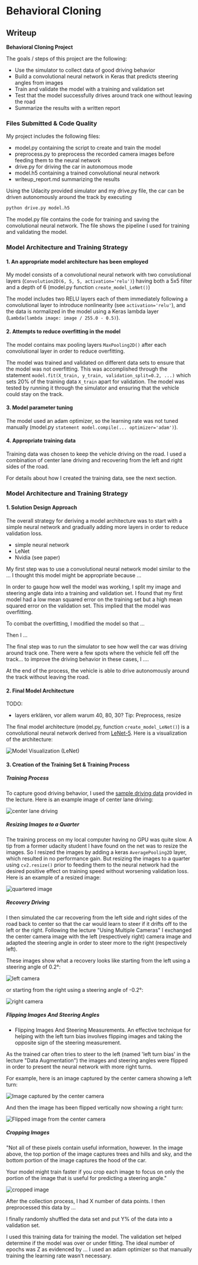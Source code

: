 # **Behavioral Cloning**

## Writeup

**Behavioral Cloning Project**

The goals / steps of this project are the following:
* Use the simulator to collect data of good driving behavior
* Build a convolutional neural network in Keras that predicts steering angles from images
* Train and validate the model with a training and validation set
* Test that the model successfully drives around track one without leaving the road
* Summarize the results with a written report

[//]: # (Image References)

[image2]: ./examples/placeholder.png "Grayscaling"
[image3]: ./examples/placeholder_small.png "Recovery Image"
[image4]: ./examples/placeholder_small.png "Recovery Image"
[image5]: ./examples/placeholder_small.png "Recovery Image"
[image6]: ./examples/placeholder_small.png "Normal Image"
[image7]: ./examples/placeholder_small.png "Flipped Image"

### Files Submitted & Code Quality

My project includes the following files:
* model.py containing the script to create and train the model
* preprocess.py to preprocess the recorded camera images before feeding them to the neural network
* drive.py for driving the car in autonomous mode
* model.h5 containing a trained convolutional neural network
* writeup_report.md summarizing the results

Using the Udacity provided simulator and my drive.py file, the car can be driven autonomously around the track by executing
```sh
python drive.py model.h5
```

The model.py file contains the code for training and saving the convolutional neural network. The file shows the pipeline I used for training and validating the model.

### Model Architecture and Training Strategy

#### 1. An appropriate model architecture has been employed

My model consists of a convolutional neural network with two convolutional layers (`Convolution2D(6, 5, 5, activation='relu')`) having both a 5x5 filter and a depth of 6 (model.py function `create_model_LeNet()`)

The model includes two RELU layers each of them immediately following a convolutional layer to introduce nonlinearity (see `activation='relu'`), and the data is normalized in the model using a Keras lambda layer (`Lambda(lambda image: image / 255.0 - 0.5)`).

#### 2. Attempts to reduce overfitting in the model

The model contains max pooling layers `MaxPooling2D()` after each convolutional layer in order to reduce overfitting.

The model was trained and validated on different data sets to ensure that the model was not overfitting. This was accomplished through the statement `model.fit(X_train, y_train, validation_split=0.2, ...)` which sets 20% of the training data `X_train` apart for validation. The model was tested by running it through the simulator and ensuring that the vehicle could stay on the track.

#### 3. Model parameter tuning

The model used an adam optimizer, so the learning rate was not tuned manually (model.py `statement model.compile(... optimizer='adam')`).

#### 4. Appropriate training data

Training data was chosen to keep the vehicle driving on the road. I used a combination of center lane driving and recovering from the left and right sides of the road.

For details about how I created the training data, see the next section.

### Model Architecture and Training Strategy

#### 1. Solution Design Approach

The overall strategy for deriving a model architecture was to start with a simple neural network and gradually adding more layers in order to reduce validation loss.

- simple neural network
- LeNet
- Nvidia (see paper)

My first step was to use a convolutional neural network model similar to the ... I thought this model might be appropriate because ...

In order to gauge how well the model was working, I split my image and steering angle data into a training and validation set. I found that my first model had a low mean squared error on the training set but a high mean squared error on the validation set. This implied that the model was overfitting.

To combat the overfitting, I modified the model so that ...

Then I ...

The final step was to run the simulator to see how well the car was driving around track one. There were a few spots where the vehicle fell off the track... to improve the driving behavior in these cases, I ....

At the end of the process, the vehicle is able to drive autonomously around the track without leaving the road.

#### 2. Final Model Architecture

TODO:
- layers erklären, vor allem warum 40, 80, 30? Tip: Preprocess, resize

The final model architecture (model.py, function `create_model_LeNet()`) is a convolutional neural network derived from [LeNet-5](http://yann.lecun.com/exdb/lenet/). Here is a visualization of the architecture:

![Model Visualization (LeNet)](examples/LeNet.jpg)

#### 3. Creation of the Training Set & Training Process

##### Training Process

To capture good driving behavior, I used the [sample driving data](https://d17h27t6h515a5.cloudfront.net/topher/2016/December/584f6edd_data/data.zip) provided in the lecture. Here is an example image of center lane driving:

![center lane driving](examples/center_2016_12_01_13_31_15_308.jpg)

##### Resizing Images to a Quarter

The training process on my local computer having no GPU was quite slow. A tip from a former udacity student I have found on the net was to resize the images. So I resized the images by adding a keras `AveragePooling2D` layer, which resulted in no performance gain. But resizing the images to a quarter using `cv2.resize()` prior to feeding them to the neural network had the desired positive effect on training speed without worsening validation loss. Here is an example of a resized image:

![quartered image](examples/center_2016_12_01_13_31_15_308_quartered.jpg)

##### Recovery Driving

I then simulated the car recovering from the left side and right sides of the road back to center so that the car would learn to steer if it drifts off to the left or the right. Following the lecture "Using Multiple Cameras" I exchanged the center camera image with the left (respectively right) camera image and adapted the steering angle in order to steer more to the right (respectively left).

These images show what a recovery looks like starting from the left using a steering angle of 0.2°:

![left camera](examples/left_2016_12_01_13_31_15_308.jpg)

or starting from the right using a steering angle of -0.2°:

![right camera](examples/right_2016_12_01_13_31_15_308.jpg)

##### Flipping Images And Steering Angles

- Flipping Images And Steering Measurements. An effective technique for helping with the left turn bias involves flipping images and taking the opposite sign of the steering measurement.

As the trained car often tries to steer to the left (named 'left turn bias' in the lecture "Data Augmentation") the images and steering angles were flipped in order to present the neural network with more right turns.

For example, here is an image captured by the center camera showing a left turn:

![Image captured by the center camera](examples/center_2016_12_01_13_31_15_308.jpg)

And then the image has been flipped vertically now showing a right turn:

![Flipped image from the center camera](examples/center_2016_12_01_13_31_15_308_flipped.jpg)

##### Cropping Images

"Not all of these pixels contain useful information, however. In the image above, the top portion of the image captures trees and hills and sky, and the bottom portion of the image captures the hood of the car.

Your model might train faster if you crop each image to focus on only the portion of the image that is useful for predicting a steering angle."

![cropped image](examples/center_2016_12_01_13_31_15_308_cropped.jpg)

After the collection process, I had X number of data points. I then preprocessed this data by ...


I finally randomly shuffled the data set and put Y% of the data into a validation set.

I used this training data for training the model. The validation set helped determine if the model was over or under fitting. The ideal number of epochs was Z as evidenced by ... I used an adam optimizer so that manually training the learning rate wasn't necessary.
